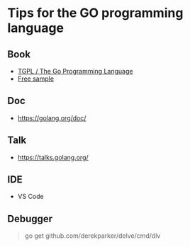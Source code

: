 # Tips for the GO programming language

## Book
* [TGPL / The Go Programming Language](http://www.gopl.io/)
 * [Free sample](http://www.gopl.io/ch1.pdf)

## Doc
* https://golang.org/doc/

## Talk
* https://talks.golang.org/

## IDE
* VS Code

## Debugger
> go get github.com/derekparker/delve/cmd/dlv
